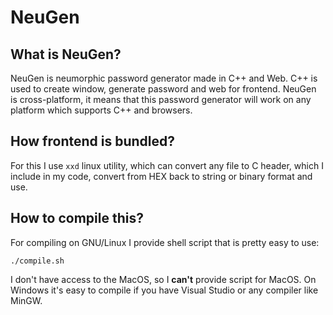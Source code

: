 # NeuGen
## What is NeuGen?
NeuGen is neumorphic password generator made in C++ and Web. C++ is used to create window, generate password and web for frontend. NeuGen is cross-platform, it means that this password generator will work on any platform which supports C++ and browsers.
## How frontend is bundled?
For this I use ```xxd``` linux utility, which can convert any file to C header, which I include in my code, convert from HEX back to string or binary format and use.
## How to compile this?
For compiling on GNU/Linux I provide shell script that is pretty easy to use:
```
./compile.sh
```
I don't have access to the MacOS, so I **can't** provide script for MacOS. On Windows it's easy to compile if you have Visual Studio or any compiler like MinGW.

